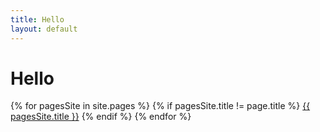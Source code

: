 ```yaml
---
title: Hello
layout: default
---
```

# Hello 

{% for  pagesSite in site.pages %}
    {% if pagesSite.title != page.title %}
         <a href="{{ pagesSite.url }}">{{ pagesSite.title }}</a>
    {% endif %}
{% endfor %}